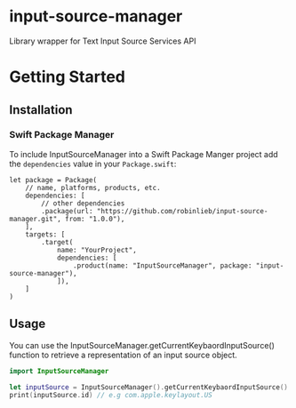 # input-source-manager
Library wrapper for Text Input Source Services API

# Getting Started

## Installation

### Swift Package Manager

To include InputSourceManager into a Swift Package Manger project add the `dependencies` value in your `Package.swift`:

```
let package = Package(
    // name, platforms, products, etc.
    dependencies: [
        // other dependencies
        .package(url: "https://github.com/robinlieb/input-source-manager.git", from: "1.0.0"),
    ],
    targets: [
        .target(
            name: "YourProject",
            dependencies: [
                .product(name: "InputSourceManager", package: "input-source-manager"),
            ]),
    ]
)
```

## Usage

You can use the InputSourceManager.getCurrentKeybaordInputSource() function to retrieve a representation of an input source object. 

```swift
import InputSourceManager

let inputSource = InputSourceManager().getCurrentKeybaordInputSource()
print(inputSource.id) // e.g com.apple.keylayout.US
```


